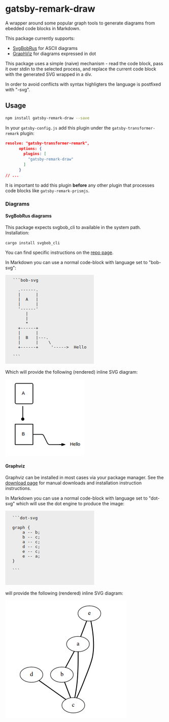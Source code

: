 # gatsby-remark-draw

A wrapper around some popular graph tools to generate diagrams from ebedded code blocks in Markdown.

This package currently supports:

* [SvgBobRus][bobrus] for ASCII diagrams
* [GraphViz][graphviz] for diagrams expressed in dot

This package uses a simple (naive) mechanism - read the code block, pass it over stdin to the selected process, and replace the current code block with the generated SVG wrapped in a div.

In order to avoid conflicts with syntax highligters the language is postfixed with "-svg".

## Usage

```bash
npm install gatsby-remark-draw --save
```



In your `gatsby-config.js` add this plugin under the `gatsby-transformer-remark` plugin:

```json
resolve: "gatsby-transformer-remark",
      options: {
        plugins: [
          "gatsby-remark-draw"
        ]
      }
// ...
```



It is important to add this plugin **before** any other plugin that processes code blocks like `gatsby-remark-prismjs`.

### Diagrams

#### SvgBobRus diagrams

This package expects svgbob_cli to available in the system path.  Installation:

`cargo install svgbob_cli`

You can find specific instructions on the [repo page][bobrus].

In Markdown you can use a normal code-block with language set to "bob-svg":

![Bob markup](bob-markup.png)


Which will provide the following (rendered) inline SVG diagram:

![Bob diagram](bobrus.png)


#### Graphviz

Graphviz can be installed in most cases via your package manager.  See the [download page][graphviz-download] for manual downloads and installation instruction instructions.

In Markdown you can use a normal code-block with language set to "dot-svg" which will use the dot engine to produce the image:

![Graphviz markup](graphviz-markup.png)

will provide the following (rendered) inline SVG diagram:

![Graphviz output](graphviz.png)


[bobrus]: https://github.com/ivanceras/svgbobrus
[graphviz]: https://www.graphviz.org/
[graphviz-download]: https://www.graphviz.org/download/
